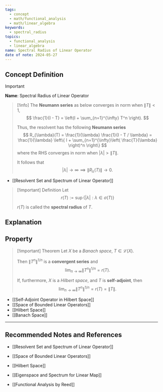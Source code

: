 ```yaml
---
tags:
  - concept
  - math/functional_analysis
  - math/linear_algebra
keywords:
  - spectral_radius
topics:
  - functional_analysis
  - linear_algebra
name: Spectral Radius of Linear Operator
date of note: 2024-05-27
---
```


## Concept Definition

>[!important]
>**Name**: Spectral Radius of Linear Operator

>[!info]
>The **Neumann series** as below converges in norm when $\lVert T \rVert < 1,$ 
>$$
> \frac{1}{I - T} = \left(I +  \sum_{n=1}^{\infty} T^n \right).
>$$
>
>
>Thus, the resolvent has the following **Neumann series**
>$$
>R_{\lambda}(T) =  \frac{1}{\lambda} \frac{1}{I - T / \lambda}  = \frac{1}{\lambda} \left\{ I + \sum_{n=1}^{\infty}\left( \frac{T}{\lambda} \right)^n \right\}  
>$$
>where  the RHS converges in norm when $|\lambda| > \lVert T \rVert$.
>
>It follows that
>$$
>|\lambda| \to \infty \implies \lVert R_{\lambda}(T) \rVert \to 0.
>$$

- [[Resolvent Set and Spectrum of Linear Operator]]

>[!important] Definition
>Let $$r(T) := \sup\{ \lvert \lambda \rvert: \lambda \in \sigma(T)   \}$$
>
>$r(T)$ is called the **spectral radius** of $T$.

## Explanation


## Property

>[!important] Theorem
>Let $X$ be a *Banach space*, $T \in \mathcal{L}(X)$. 
>
>Then $\lVert T^n \rVert^{1/n}$ is a **convergent series** and 
>$$
>\lim_{ n \to \infty } \lVert T^n \rVert^{1/n} = r(T).
>$$  
>
>If, furthermore, $X$ is a *Hilbert space*, and $T$ is **self-adjoint**, then
>$$
>\lim_{ n \to \infty } \lVert T^n \rVert^{1/n} = r(T) = \lVert T \rVert. 
>$$

- [[Self-Adjoint Operator in Hilbert Space]]
- [[Space of Bounded Linear Operators]]
- [[Hilbert Space]]
- [[Banach Space]]






-----------
##  Recommended Notes and References


- [[Resolvent Set and Spectrum of Linear Operator]]

- [[Space of Bounded Linear Operators]]
- [[Hilbert Space]]

- [[Eigenspace and Spectrum for Linear Map]]

- [[Functional Analysis by Reed]]